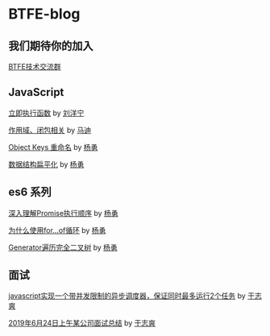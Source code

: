 # BTFE-blog

## 我们期待你的加入

[BTFE技术交流群](https://github.com/BTFE/BTFE-blog/blob/master/JOIN.md)

## JavaScript

[立即执行函数](https://github.com/BTFE/BTFE-blog/issues/2) by [刘洋宁](https://github.com/Provenr)

[作用域、闭包相关](https://github.com/BTFE/BTFE-blog/issues/4) by [马迪](https://github.com/MadWeb)

[Object Keys 重命名](https://github.com/BTFE/BTFE-blog/issues/5) by [杨勇](https://github.com/AngusYang9)

[数据结构扁平化](https://github.com/BTFE/BTFE-blog/issues/7) by [杨勇](https://github.com/AngusYang9)

## es6 系列

[深入理解Promise执行顺序](https://github.com/BTFE/BTFE-blog/issues/1) by [杨勇](https://github.com/AngusYang9)

[为什么使用for...of循环](https://github.com/BTFE/BTFE-blog/issues/3) by [杨勇](https://github.com/AngusYang9)

[Generator遍历完全二叉树](https://github.com/BTFE/BTFE-blog/issues/8) by [杨勇](https://github.com/AngusYang9)

## 面试

[javascript实现一个带并发限制的异步调度器，保证同时最多运行2个任务](https://github.com/BTFE/BTFE-blog/issues/6) by [于志爽](https://github.com/yuzhishuang)

[2019年6月24日上午某公司面试总结](https://github.com/BTFE/BTFE-blog/issues/9) by [于志爽](https://github.com/yuzhishuang)
